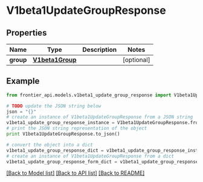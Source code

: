 # V1beta1UpdateGroupResponse


## Properties
Name | Type | Description | Notes
------------ | ------------- | ------------- | -------------
**group** | [**V1beta1Group**](V1beta1Group.md) |  | [optional] 

## Example

```python
from frontier_api.models.v1beta1_update_group_response import V1beta1UpdateGroupResponse

# TODO update the JSON string below
json = "{}"
# create an instance of V1beta1UpdateGroupResponse from a JSON string
v1beta1_update_group_response_instance = V1beta1UpdateGroupResponse.from_json(json)
# print the JSON string representation of the object
print V1beta1UpdateGroupResponse.to_json()

# convert the object into a dict
v1beta1_update_group_response_dict = v1beta1_update_group_response_instance.to_dict()
# create an instance of V1beta1UpdateGroupResponse from a dict
v1beta1_update_group_response_form_dict = v1beta1_update_group_response.from_dict(v1beta1_update_group_response_dict)
```
[[Back to Model list]](../README.md#documentation-for-models) [[Back to API list]](../README.md#documentation-for-api-endpoints) [[Back to README]](../README.md)


